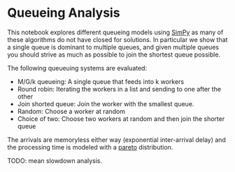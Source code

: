 Queueing Analysis
=================

This notebook explores different queueing models using
[SimPy](https://simpy.readthedocs.io/en/latest/) as many of these algorithms do
not have closed for solutions. In particular we show that a single queue is
dominant to multiple queues, and given multiple queues you should strive as
much as possible to join the shortest queue possible.

The following queueuing systems are evaluated:
* M/G/k queueing: A single queue that feeds into k workers
* Round robin: Iterating the workers in a list and sending to one after the
  other
* Join shorted queue: Join the worker with the smallest queue.
* Random: Choose a worker at random
* Choice of two: Choose two workers at random and then join the shorter queue

The arrivals are memoryless either way (exponential inter-arrival delay) and
the processing time is modeled with a [pareto](https://en.wikipedia.org/wiki/Pareto_distribution) distribution.

TODO: mean slowdown analysis.
